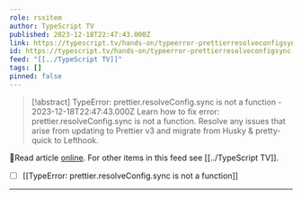 ```yaml
---
role: rssitem
author: TypeScript TV
published: 2023-12-18T22:47:43.000Z
link: https://typescript.tv/hands-on/typeerror-prettierresolveconfigsync-is-not-a-function/
id: https://typescript.tv/hands-on/typeerror-prettierresolveconfigsync-is-not-a-function/
feed: "[[../TypeScript TV]]"
tags: []
pinned: false
---
```

> [!abstract] TypeError: prettier.resolveConfig.sync is not a function - 2023-12-18T22:47:43.000Z
> Learn how to fix error: prettier.resolveConfig.sync is not a function. Resolve any issues that arise from updating to Prettier v3 and migrate from Husky & pretty-quick to Lefthook.

🔗Read article [online](https://typescript.tv/hands-on/typeerror-prettierresolveconfigsync-is-not-a-function/). For other items in this feed see [[../TypeScript TV]].

- [ ] [[TypeError꞉ prettier․resolveConfig․sync is not a function]]
- - -
